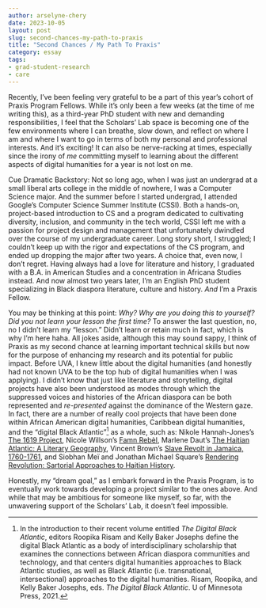 ```yaml
---
author: arselyne-chery
date: 2023-10-05
layout: post
slug: second-chances-my-path-to-praxis
title: "Second Chances / My Path To Praxis"
category: essay
tags:
- grad-student-research
- care
---
```

Recently, I’ve been feeling very grateful to be a part of this year’s cohort of Praxis Program Fellows. While it’s only been a few weeks (at the time of me writing this), as a third-year PhD student with new and demanding responsibilities, I feel that the Scholars’ Lab space is becoming one of the few environments where I can breathe, slow down, and reflect on where I am and where I want to go in terms of both my personal and professional interests. And it’s exciting! It can also be nerve-racking at times, especially since the irony of *me* committing myself to learning about the different aspects of digital humanities for a year is not lost on me. 

Cue Dramatic Backstory: Not so long ago, when I was just an undergrad at a small liberal arts college in the middle of nowhere, I was a Computer Science major. And the summer before I started undergrad, I attended Google’s Computer Science Summer Institute (CSSI). Both a hands-on, project-based introduction to CS and a program dedicated to cultivating diversity, inclusion, and community in the tech world, CSSI left me with a passion for project design and management that unfortunately dwindled over the course of my undergraduate career. Long story short, I struggled; I couldn’t keep up with the rigor and expectations of the CS program, and ended up dropping the major after two years. A choice that, even now, I don’t regret. Having always had a love for literature and history, I graduated with a B.A. in American Studies and a concentration in Africana Studies instead. And now almost two years later, I’m an English PhD student specializing in Black diaspora literature, culture and history. *And* I’m a Praxis Fellow. 

You may be thinking at this point: *Why? Why are you doing this to yourself? Did you not learn your lesson the first time?* To answer the last question, no, no I didn’t learn my “lesson.” Didn’t learn or retain much in fact, which is why I’m here haha. All jokes aside, although this may sound sappy, I think of Praxis as my second chance at learning important technical skills but now for the purpose of enhancing my research and its potential for public impact. Before UVA, I knew little about the digital humanities (and honestly had not known UVA to be the top hub of digital humanities when I was applying). I didn’t know that just like literature and storytelling, digital projects have also been understood as modes through which the suppressed voices and histories of the African diaspora can be both represented and *re-presented* against the dominance of the Western gaze. In fact, there are a number of really cool projects that have been done within African American digital humanities, Caribbean digital humanities, and the “digital Black Atlantic”[^1] as a whole, such as: Nikole Hannah-Jones’s [The 1619 Project](https://www.nytimes.com/interactive/2019/08/14/magazine/1619-america-slavery.html), Nicole Willson’s [Famn Rebèl](https://www.fanmrebel.com/en/about), Marlene Daut’s [The Haitian Atlantic: A Literary Geography](https://uva.theopenscholar.com/marlene-daut/haitian-atlantic#:~:text=The%20Haitian%20Atlantic%3A%20A%20Literary,in%20the%20long%20nineteenth%20century.), Vincent Brown’s [Slave Revolt in Jamaica, 1760-1761](http://revolt.axismaps.com/), and Siobhan Meï and Jonathan Michael Square’s [Rendering Revolution: Sartorial Approaches to Haitian History](https://renderingrevolution.ht/about). 

Honestly, my “dream goal,” as I embark forward in the Praxis Program, is to eventually work towards developing a project similar to the ones above. And while that may be ambitious for someone like myself, so far, with the unwavering support of the Scholars’ Lab, it doesn’t feel impossible. 

[^1]: In the introduction to their recent volume entitled *The Digital Black Atlantic*, editors Roopika Risam and Kelly Baker Josephs define the digital Black Atlantic as a body of interdisciplinary scholarship that examines the connections between African diaspora communities and technology, and that centers digital humanities approaches to Black Atlantic studies, as well as Black Atlantic (i.e. transnational, intersectional) approaches to the digital humanities. Risam, Roopika, and Kelly Baker Josephs, eds. *The Digital Black Atlantic*. U of Minnesota Press, 2021.